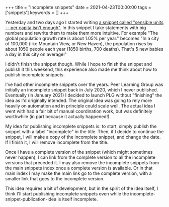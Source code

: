 +++
title = "Incomplete snippets"
date = 2021-04-23T00:00:00
tags = ['snippets']
keywords = []
+++

Yesterday and two days ago I started writing [a snippet called "sensible units -- per capita isn't enough"](/snippets/2021-04-22-sensible-units.md). In this snippet I take statements with big numbers and rewrite them to make them more intuitive. For example "The global population growth rate is about 1.05% per year." becomes "In a city of 100,000 (like Mountain View, or New Haven), the population rises by about 1050 people each year (1850 births, 700 deaths). That's 5 new babies a day in this city on average!"

I didn't finish the snippet though. While I hope to finish the snippet and publish it this weekend, this experience also made me think about how to publish incomplete snippets.

I've had other incomplete snippets over the years. Peer Learning Group was initially an incomplete snippet back in July 2020, which I never published. Eventually (in January 2021) I decided to launch PLG without "finishing" the idea as I'd originally intended. The original idea was going to rely more heavily on automation and in principle could scale well. The actual idea I went with had a fair bit of manual coordination work, but was definitely worthwhile (in part because it actually happened!).

My idea for publishing incomplete snippets is: to start, simply publish the snippet with a label "incomplete" in the title. Then, if I decide to continue the snippet, I will make a copy of the incomplete snippet, and change the date. If I finish it, I will remove incomplete from the title.

Once I have a complete version of the snippet (which might sometimes never happen), I can link from the complete version to all the incomplete versions that preceded it. I may also remove the incomplete snippets from the main snippets index once a complete version is available. Or in that main index I may make the main link go to the complete version, with a smaller link that goes to the incomplete version.

This idea requires a bit of development, but in the spirit of the idea itself, I think I'll start publishing incomplete snippets even while the incomplete-snippet-publication-idea is itself incomplete.

